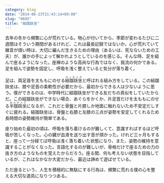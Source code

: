 ```yaml
---
category: blog
date: "2014-06-23T21:43:14+09:00"
slug: "6685"
title: "結跏趺坐"
---
```


去年の冬から頻繁に心が荒れている。物心が付いてから、季節が変わるたびに二週間はそういう期間があるけれど、これは最長記録ではないか。心が荒れていて雑音が煩い時は、大切に編んだ生きるための理由（あるいは、死なないための工夫）が、誰かの手によって解かれようとしているのを感じる。そんな時、足を組んで座るようになった。座禅のような高尚な行為ではなく、我流の何かである。足を組んで姿勢を固定し、呼吸を浅く整えていると気分が落ち着く。

足は、両足首を太ももにのせる<ruby>結跏趺坐<rt>けっかふざ</rt></ruby>と呼ばれる組み方をしている。この結跏趺坐は、膝や足首の柔軟性が必要だから、最初からできる人は少ないように思う。僕ができるのは、中学時代に結跏趺坐ができる友だちの真似をしていたからだ。この結跏趺坐ができない場合、あぐらをかくか、片足首だけを太ももにのせる<ruby>半跏趺坐<rt>はんかふざ</rt></ruby>になるが、これだと骨盤と片膝しか地面に触れないため不安定だしすぐに疲れる。結跏趺坐は、骨盤と右膝と左膝の三点が姿勢を安定してくれるため長時間の姿勢維持が簡単である。

座り始めた最初の頃は、呼吸を落ち着けるのが難しくて、意識すればするほど呼吸が苦しくなった。心の臓が血液を送り出す音が煩かった。けれど三ヶ月もすると、座って一分経てば呼吸は浅く落ち着いた状態になり、また、姿勢の維持を意識することがなくなった。言語化するのが難しいが、骨格だけで座るための力の抜き方のようなものを覚えたからだろう。座る間、何も考えない状態を目指しているが、これはなかなか大変だから、最近は諦めて遊ばせている。

ただ座るという、人生を積極的に無駄にする行為は、頻繁に荒れる僕の心を整える大切な道具になりつつある。
